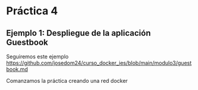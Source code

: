 # Práctica 4

## Ejemplo 1: Despliegue de la aplicación Guestbook
Seguiremos este ejemplo 
https://github.com/josedom24/curso_docker_ies/blob/main/modulo3/guestbook.md

Comanzamos la práctica creando una red docker

